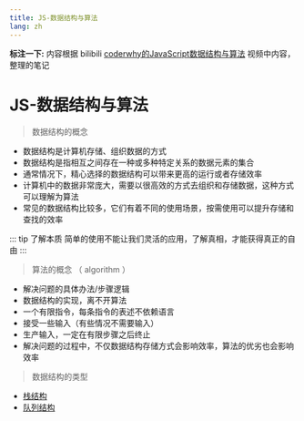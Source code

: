 ```yaml
---
title: JS-数据结构与算法
lang: zh
---
```

**标注一下:** 内容根据 bilibili [coderwhy的JavaScript数据结构与算法](https://www.bilibili.com/video/BV1x7411L7Q7?p=1) 视频中内容，整理的笔记
# JS-数据结构与算法
> 数据结构的概念
* 数据结构是计算机存储、组织数据的方式
* 数据结构是指相互之间存在一种或多种特定关系的数据元素的集合
* 通常情况下，精心选择的数据结构可以带来更高的运行或者存储效率
* 计算机中的数据非常庞大，需要以很高效的方式去组织和存储数据，这种方式可以理解为算法
* 常见的数据结构比较多，它们有着不同的使用场景，按需使用可以提升存储和查找的效率 

::: tip 了解本质
简单的使用不能让我们灵活的应用，了解真相，才能获得真正的自由
:::
> 算法的概念 （ algorithm ）
* 解决问题的具体办法/步骤逻辑
* 数据结构的实现，离不开算法
* 一个有限指令，每条指令的表述不依赖语言
* 接受一些输入（有些情况不需要输入）
* 生产输入，一定在有限步骤之后终止
* 解决问题的过程中，不仅数据结构存储方式会影响效率，算法的优劣也会影响效率
> 数据结构的类型
- [栈结构](./01_stack.html)
- [队列结构](./02_queue.html)
